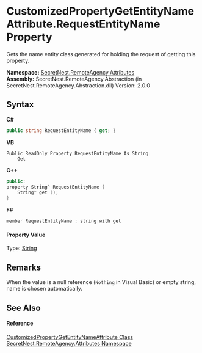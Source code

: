 # CustomizedPropertyGetEntityNameAttribute.RequestEntityName Property 
 

Gets the name entity class generated for holding the request of getting this property.

**Namespace:**&nbsp;<a href="N_SecretNest_RemoteAgency_Attributes">SecretNest.RemoteAgency.Attributes</a><br />**Assembly:**&nbsp;SecretNest.RemoteAgency.Abstraction (in SecretNest.RemoteAgency.Abstraction.dll) Version: 2.0.0

## Syntax

**C#**<br />
``` C#
public string RequestEntityName { get; }
```

**VB**<br />
``` VB
Public ReadOnly Property RequestEntityName As String
	Get
```

**C++**<br />
``` C++
public:
property String^ RequestEntityName {
	String^ get ();
}
```

**F#**<br />
``` F#
member RequestEntityName : string with get

```


#### Property Value
Type: <a href="https://docs.microsoft.com/dotnet/api/system.string" target="_blank">String</a>

## Remarks
When the value is a null reference (`Nothing` in Visual Basic) or empty string, name is chosen automatically.

## See Also


#### Reference
<a href="T_SecretNest_RemoteAgency_Attributes_CustomizedPropertyGetEntityNameAttribute">CustomizedPropertyGetEntityNameAttribute Class</a><br /><a href="N_SecretNest_RemoteAgency_Attributes">SecretNest.RemoteAgency.Attributes Namespace</a><br />